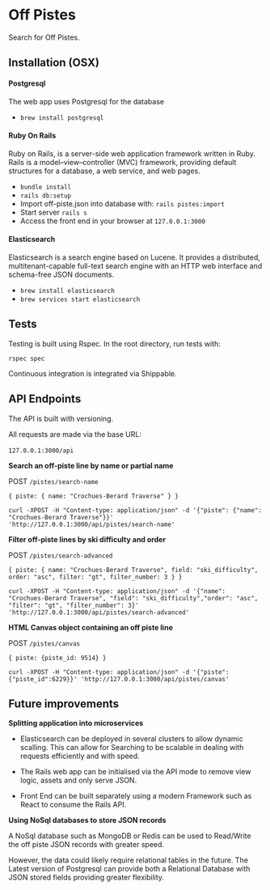 # Off Pistes

Search for Off Pistes.

## Installation (OSX)

#### Postgresql
The web app uses Postgresql for the database

* `brew install postgresql`

#### Ruby On Rails
Ruby on Rails, is a server-side web application framework written in Ruby. Rails is a model–view–controller (MVC) framework, providing default structures for a database, a web service, and web pages.

* `bundle install`
* `rails db:setup`
* Import off-piste.json into database with: `rails pistes:import`
* Start server `rails s`
* Access the front end in your browser at `127.0.0.1:3000`

#### Elasticsearch
Elasticsearch is a search engine based on Lucene. It provides a distributed, multitenant-capable full-text search engine with an HTTP web interface and schema-free JSON documents.

* `brew install elasticsearch`
* `brew services start elasticsearch`

## Tests
Testing is built using Rspec.
In the root directory, run tests with:
<br />

`rspec spec`

Continuous integration is integrated via Shippable.

## API Endpoints
The API is built with versioning.
<br />

All requests are made via the base URL:
<br />
<br />
`127.0.0.1:3000/api`

__Search an off-piste line by name or partial name__

POST `/pistes/search-name`

`{ piste: { name: "Crochues-Berard Traverse" } }`

```
curl -XPOST -H "Content-type: application/json" -d '{"piste": {"name": "Crochues-Berard Traverse"}}' 'http://127.0.0.1:3000/api/pistes/search-name'
```

__Filter off-piste lines by ski difficulty and order__

POST `/pistes/search-advanced`

`{ piste: { name: "Crochues-Berard Traverse", field: "ski_difficulty", order: "asc", filter: "gt", filter_number: 3 } }`

```
curl -XPOST -H "Content-type: application/json" -d '{"name": "Crochues-Berard Traverse", "field": "ski_difficulty","order": "asc", "filter": "gt", "filter_number": 3}' 'http://127.0.0.1:3000/api/pistes/search-advanced'
```

__HTML Canvas object containing an off piste line__

POST `/pistes/canvas`

`{ piste: {piste_id: 9514} }`

```
curl -XPOST -H "Content-type: application/json" -d '{"piste":{"piste_id":6229}}' 'http://127.0.0.1:3000/api/pistes/canvas'
```

## Future improvements

__Splitting application into microservices__ 

* Elasticsearch can be deployed in several clusters to allow dynamic scalling. This can allow for Searching to be scalable in dealing with requests efficiently and with speed.

* The Rails web app can be initialised via the API mode to remove view logic, assets and only serve JSON.

* Front End can be built separately using a modern Framework such as React to consume the Rails API.

__Using NoSql databases to store JSON records__

A NoSql database such as MongoDB or Redis can be used to Read/Write the off piste JSON records with greater speed.

However, the data could likely require relational tables in the future. The Latest version of Postgresql can provide both a Relational Database with JSON stored fields providing greater flexibility.
 